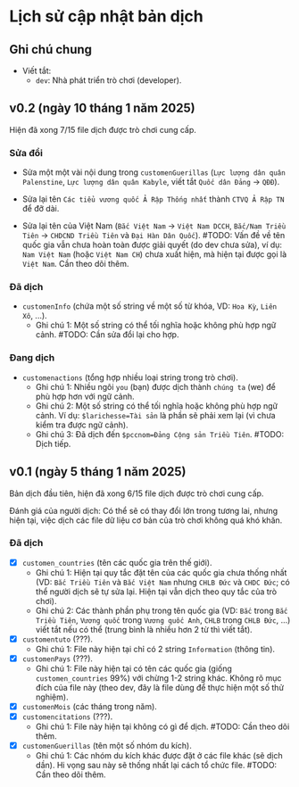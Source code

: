 # Lịch sử cập nhật bản dịch

## Ghi chú chung

- Viết tắt:
    - `dev`: Nhà phát triển trò chơi (developer).

## v0.2 (ngày 10 tháng 1 năm 2025)

Hiện đã xong 7/15 file dịch được trò chơi cung cấp.

### Sửa đổi

- Sửa một một vài nội dung trong `customenGuerillas` (`Lực lượng dân quân Palenstine`, `Lực lượng dân quân Kabyle`, viết tắt `Quốc dân Đảng` -> `QĐĐ`).

- Sửa lại tên `Các tiểu vương quốc Ả Rập Thống nhất` thành `CTVQ Ả Rập TN` để đỡ dài.

- Sửa lại tên của Việt Nam (`Bắc Việt Nam` -> `Việt Nam DCCH`, `Bắc/Nam Triều Tiên` -> `CHDCND Triều Tiên` và `Đại Hàn Dân Quốc`). #TODO: Vấn đề về tên quốc gia vẫn chưa hoàn toàn được giải quyết (do dev chưa sửa), ví dụ: `Nam Việt Nam` (hoặc `Việt Nam CH`) chưa xuất hiện, mà hiện tại được gọi là `Việt Nam`. Cần theo dõi thêm. 

### Đã dịch

- `customenInfo` (chứa một số string về một số từ khóa, VD: `Hoa Kỳ`, `Liên Xô`, ...).
    - Ghi chú 1: Một số string có thể tối nghĩa hoặc không phù hợp ngữ cảnh. #TODO: Cần sửa đổi lại cho hợp.

### Đang dịch

- `customenactions` (tổng hợp nhiều loại string trong trò chơi). 
    - Ghi chú 1: Nhiều ngôi `you` (bạn) được dịch thành `chúng ta` (we) để phù hợp hơn với ngữ cảnh. 
    - Ghi chú 2: Một số string có thể tối nghĩa hoặc không phù hợp ngữ cảnh. Ví dụ: `$larichesse=Tài sản` là phần sẽ phải xem lại (vì chưa kiểm tra được ngữ cảnh).
    - Ghi chú 3: Đã dịch đến `$pccnom=Đảng Cộng sản Triều Tiên`. #TODO: Dịch tiếp.

## v0.1 (ngày 5 tháng 1 năm 2025)

Bản dịch đầu tiên, hiện đã xong 6/15 file dịch được trò chơi cung cấp.

Đánh giá của người dịch: Có thể sẽ có thay đổi lớn trong tương lai, nhưng hiện tại, việc dịch các file dữ liệu cơ bản của trò chơi không quá khó khăn.

### Đã dịch

- [x] `customen_countries` (tên các quốc gia trên thế giới).
    - Ghi chú 1: Hiện tại quy tắc đặt tên của các quốc gia chưa thống nhất (VD: `Bắc Triều Tiên` và `Bắc Việt Nam` nhưng `CHLB Đức` và `CHDC Đức`; có thể người dịch sẽ tự sửa lại. Hiện tại vẫn dịch theo quy tắc của trò chơi).
    - Ghi chú 2: Các thành phần phụ trong tên quốc gia (VD: `Bắc` trong `Bắc Triều Tiên`, `Vương quốc` trong `Vương quốc Anh`, `CHLB` trong `CHLB Đức`, ...) viết tắt nếu có thể (trung bình là nhiều hơn 2 từ thì viết tắt).
- [x] `customentuto` (???).
    - Ghi chú 1: File này hiện tại chỉ có 2 string `Information` (thông tin).
- [x] `customenPays` (???).
    - Ghi chú 1: File này hiện tại có tên các quốc gia (giống `customen_countries` 99%) với chừng 1-2 string khác. Không rõ mục đích của file này (theo dev, đây là file dùng để thực hiện một số thử nghiệm).
- [x] `customenMois` (các tháng trong năm).
- [x] `customencitations` (???).
    - Ghi chú 1: File này hiện tại không có gì để dịch. #TODO: Cần theo dõi thêm.
- [x] `customenGuerillas` (tên một số nhóm du kích).
    - Ghi chú 1: Các nhóm du kích khác được đặt ở các file khác (sẽ dịch dần). Hi vọng sau này sẽ thống nhất lại cách tổ chức file. #TODO: Cần theo dõi thêm.